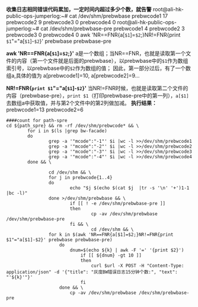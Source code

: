 **收集日志相同错误代码累加，一定时间内超过多少个数，就告警**
root@ali-hk-public-ops-jumperlog:~# cat /dev/shm/prebwbase
prebwcode1 17
prebwcode2 9
prebwcode3 0
prebwcode4 0
root@ali-hk-public-ops-jumperlog:~# cat /dev/shm/prebwbase-pre
prebwcode1 4
prebwcode2 3
prebwcode3 0
prebwcode4 0
awk 'NR==FNR{a[`$1`]=`$2`;}NR!=FNR{print `$1`"="a[`$1`]-`$2`}' prebwbase prebwbase-pre

**awk 'NR==FNR{a[`$1`]=`$2`;}'**
a是一个数组；当NR==FNR，也就是读取第一个文件的内容（第一个文件就是后面的prebwbase），以prebwbase中的`$1`作为数组索引号，以prebwbase中的`$2`作为数组的值；
因此，第一部分过后，有了一个数组a,具体的值为 a[prebwcode1]=10, a[prebwcode2]=9...

**NR!=FNR{`print $1`"="a[`$1`]-`$2`}'**
当NR!=FNR时候，也就是读取第二个文件的内容（prebwbase-pre），`print $1`（打印prebwbase-pre中的第一列），`a[$1]`去数组a中获取值，并与第2个文件中的第2列做加减。
**执行结果：**
prebwcode1=13
prebwcode2=6

```
####count for path-spre
cd ${path_spre} && rm -rf /dev/shm/prebwcode* && \
        for i in $(ls |grep bw-facade)
        do
                grep -a '"mcode":"-1"' $i |wc -l >>/dev/shm/prebwcode1
                grep -a '"mcode":"-2"' $i |wc -l >>/dev/shm/prebwcode2
                grep -a '"mcode":"-3"' $i |wc -l >>/dev/shm/prebwcode3
                grep -a '"mcode":"-4"' $i |wc -l >>/dev/shm/prebwcode4
        done && \

                cd /dev/shm && \
                for j in prebwcode{1..4}
                do
                        echo "$j $(echo $(cat $j  |tr -s '\n' '+')1-1 |bc -l)"
                done >/dev/shm/prebwbase && \
                        if [[ ! -e /dev/shm/prebwbase-pre ]]
                        then
                                cp -av /dev/shm/prebwbase /dev/shm/prebwbase-pre
                        fi && \
                                cd /dev/shm && \
				for k in $(awk 'NR==FNR{a[$1]=$2;}NR!=FNR{print $1"="a[$1]-$2}' prebwbase prebwbase-pre)
					do
						dnum=$(echo ${k} | awk -F '=' '{print $2}')
							if [[ ${dnum} -gt 10 ]]
							then
								curl $url -X POST -H "Content-Type: application/json" -d '{"title": "灰度BW错误日志15分钟个数:", "text": "'${k}'"}'
							fi
					done && \
						cp -av /dev/shm/prebwbase /dev/shm/prebwbase-pre
```